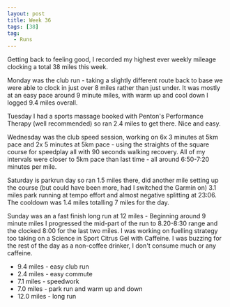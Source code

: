```yaml
---
layout: post
title: Week 36
tags: [38]
tag:
  - Runs
---
```


Getting back to feeling good, I recorded my highest ever weekly mileage clocking a total 38 miles this week.

Monday was the club run - taking a slightly different route back to base we were able to clock in just over 8 miles rather than just under. It was mostly at an easy pace around 9 minute miles, with warm up and cool down I logged 9.4 miles overall.

Tuesday I had a sports massage booked with Penton's Performance Therapy (well recommended) so ran 2.4 miles to get there. Nice and easy.

Wednesday was the club speed session, working on 6x 3 minutes at 5km pace and 2x 5 minutes at 5km pace - using the straights of the square course for speedplay all with 90 seconds walking recovery. All of my intervals were closer to 5km pace than last time - all around 6:50-7:20 minutes per mile.

Saturday is parkrun day so ran 1.5 miles there, did another mile setting up the course (but could have been more, had I switched the Garmin on) 3.1 miles park running at tempo effort and almost negative splitting at 23:06. The cooldown was 1.4 miles totalling 7 miles for the day.

Sunday was an a fast finish long run at 12 miles - Beginning around 9 minute miles I progressed the mid-part of the run to 8.20-8:30 range and the clocked 8:00 for the last two miles.  I was working on fuelling strategy too taking on a Science in Sport Citrus Gel with Caffeine.
I was buzzing for the rest of the day as a non-coffee drinker, I don't consume much or any caffeine.

* 9.4 miles - easy club run
* 2.4 miles - easy commute
* 7.1 miles - speedwork
* 7.0 miles - park run and warm up and down
* 12.0 miles - long run
